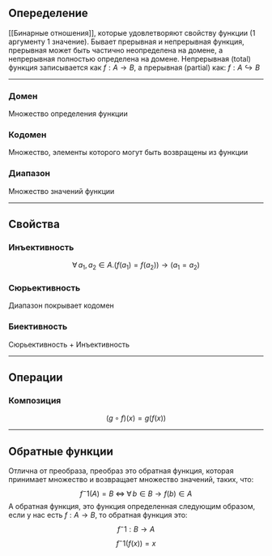 
## Опеределение
[[Бинарные отношения]], которые удовлетворяют свойству функции (1 аргументу 1 значение). Бывает прерывная и непрерывная функция, прерывная может быть частично неопределена на домене, а непрерывная полностью определена на домене. Непрерывная (total) функция записывается как $f: A \rightarrow B$, а прерывная (partial) как: $f: A \hookrightarrow B$

---
### Домен
Множество определения функции
### Кодомен
Множество, элементы которого могут быть возвращены из функции
### Диапазон
Множество значений функции

---
## Свойства
### Инъективность
$$
	\forall \, a_1, a_2 \in A. (f(a_1) = f(a_2)) \rightarrow (a_1 = a_2)
$$
### Сюрьективность
Диапазон покрывает кодомен
### Биективность
Сюрьективность + Инъективность

---
## Операции
### Композиция
$$(g \circ f)(x) = g(f(x))$$

---
## Обратные функции
Отлична от преобраза, преобраз это обратная функция, которая принимает множество и возвращает множество значений, таких, что:
$$
	f^-1(A) = B \; \Leftrightarrow \; \forall \, b \in B \rightarrow f(b) \in A
$$
А обратная функция, это функция определенная следующим образом, если у нас есть $f: A \rightarrow B$, то обратная функция это:
$$
f^-1: B \rightarrow A
$$$$
	f^-1(f(x)) = x
$$